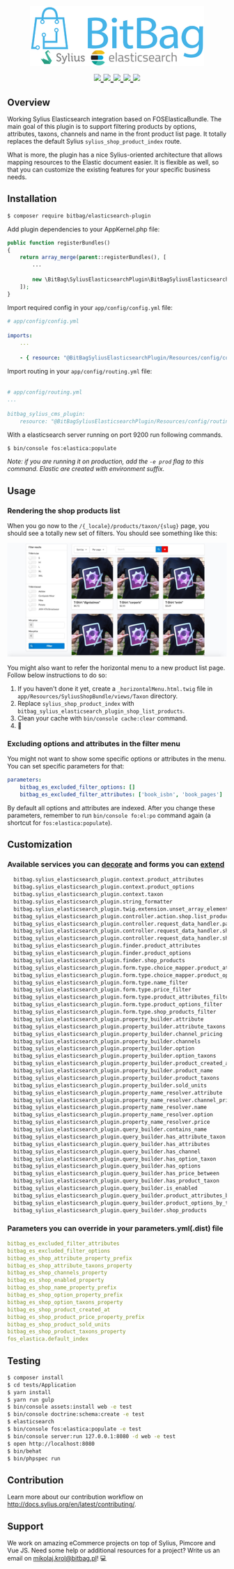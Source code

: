 <h1 align="center">
    <a href="http://bitbag.shop" target="_blank">
        <img src="https://raw.githubusercontent.com/bitbager/BitBagCommerceAssets/master/SyliusElasticsearchPlugin.png" />
    </a>
    <br />
    <a href="https://packagist.org/packages/bitbag/elasticsearch-plugin" title="License" target="_blank">
        <img src="https://img.shields.io/packagist/l/bitbag/elasticsearch-plugin.svg" />
    </a>
    <a href="https://packagist.org/packages/bitbag/elasticsearch-plugin" title="Version" target="_blank">
        <img src="https://img.shields.io/packagist/v/bitbag/elasticsearch-plugin.svg" />
    </a>
    <a href="http://travis-ci.org/BitBagCommerce/SyliusElasticsearchPlugin" title="Build status" target="_blank">
        <img src="https://img.shields.io/travis/BitBagCommerce/SyliusElasticsearchPlugin/master.svg" />
    </a>
    <a href="https://scrutinizer-ci.com/g/BitBagCommerce/SyliusElasticsearchPlugin/" title="Scrutinizer" target="_blank">
        <img src="https://img.shields.io/scrutinizer/g/BitBagCommerce/SyliusElasticsearchPlugin.svg" />
    </a>
    <a href="https://packagist.org/packages/bitbag/elasticsearch-plugin" title="Total Downloads" target="_blank">
        <img src="https://poser.pugx.org/bitbag/elasticsearch-plugin/downloads" />
    </a>
</h1>

## Overview

Working Sylius Elasticsearch integration based on FOSElasticaBundle. The main goal of this plugin is to support filtering products by 
options, attributes, taxons, channels and name in the front product list page. It totally replaces the default Sylius `sylius_shop_product_index`
route.

What is more, the plugin has a nice Sylius-oriented architecture that allows mapping resources to the Elastic document easier. It is flexible as well,
so that you can customize the existing features for your specific business needs.   

## Installation
```bash
$ composer require bitbag/elasticsearch-plugin
```
    
Add plugin dependencies to your AppKernel.php file:
```php
public function registerBundles()
{
    return array_merge(parent::registerBundles(), [
        ...
        
        new \BitBag\SyliusElasticsearchPlugin\BitBagSyliusElasticsearchPlugin(),
    ]);
}
```

Import required config in your `app/config/config.yml` file:

```yaml
# app/config/config.yml

imports:
    ...
    
    - { resource: "@BitBagSyliusElasticsearchPlugin/Resources/config/config.yml" }
```

Import routing in your `app/config/routing.yml` file:

```yaml

# app/config/routing.yml
...

bitbag_sylius_cms_plugin:
    resource: "@BitBagSyliusElasticsearchPlugin/Resources/config/routing.yml"
```

With a elasticsearch server running on port 9200 run following commands. 
```
$ bin/console fos:elastica:populate
```

*Note: if you are running it on production, add the `-e prod` flag to this command. Elastic are created with environment suffix.*

## Usage

### Rendering the shop products list

When you go now to the `/{_locale}/products/taxon/{slug}` page, you should see a totally new set of filters. You should see something like this:

<div align="center">
    <img src="https://raw.githubusercontent.com/bitbager/BitBagCommerceAssets/master/BitBagElasticesearchProductIndex.jpg" />
</div>


You might also want to refer the horizontal menu to a new product list page. Follow below instructions to do so:

1. If you haven't done it yet, create a `_horizontalMenu.html.twig` file in `app/Resources/SyliusShopBundle/views/Taxon` directory.
2. Replace `sylius_shop_product_index` with `bitbag_sylius_elasticsearch_plugin_shop_list_products`.
3. Clean your cache with `bin/console cache:clear` command.
4. :tada:

### Excluding options and attributes in the filter menu

You might not want to show some specific options or attributes in the menu. You can set specific parameters for that:

```yml
parameters:
    bitbag_es_excluded_filter_options: []
    bitbag_es_excluded_filter_attributes: ['book_isbn', 'book_pages']
```

By default all options and attributes are indexed. After you change these parameters, remember to run `bin/console fo:el:po` command again
(a shortcut for `fos:elastica:populate`).


## Customization

### Available services you can [decorate](https://symfony.com/doc/current/service_container/service_decoration.html) and forms you can [extend](http://symfony.com/doc/current/form/create_form_type_extension.html)

```bash
  bitbag.sylius_elasticsearch_plugin.context.product_attributes                                BitBag\SyliusElasticsearchPlugin\Context\ProductAttributesContext
  bitbag.sylius_elasticsearch_plugin.context.product_options                                   BitBag\SyliusElasticsearchPlugin\Context\ProductOptionsContext
  bitbag.sylius_elasticsearch_plugin.context.taxon                                             BitBag\SyliusElasticsearchPlugin\Context\TaxonContext
  bitbag.sylius_elasticsearch_plugin.string_formatter                                          BitBag\SyliusElasticsearchPlugin\Formatter\StringFormatter
  bitbag.sylius_elasticsearch_plugin.twig.extension.unset_array_elements                       BitBag\SyliusElasticsearchPlugin\Twig\Extension\UnsetArrayElementsExtension
  bitbag_sylius_elasticsearch_plugin.controller.action.shop.list_products                      BitBag\SyliusElasticsearchPlugin\Controller\Action\Shop\ListProductsAction
  bitbag_sylius_elasticsearch_plugin.controller.request_data_handler.pagination                BitBag\SyliusElasticsearchPlugin\Controller\RequestDataHandler\PaginationDataHandler
  bitbag_sylius_elasticsearch_plugin.controller.request_data_handler.shop_product_list         BitBag\SyliusElasticsearchPlugin\Controller\RequestDataHandler\ShopProductListDataHandler
  bitbag_sylius_elasticsearch_plugin.controller.request_data_handler.shop_products_sort        BitBag\SyliusElasticsearchPlugin\Controller\RequestDataHandler\ShopProductsSortDataHandler
  bitbag_sylius_elasticsearch_plugin.finder.product_attributes                                 BitBag\SyliusElasticsearchPlugin\Finder\ProductAttributesFinder
  bitbag_sylius_elasticsearch_plugin.finder.product_options                                    BitBag\SyliusElasticsearchPlugin\Finder\ProductOptionsFinder
  bitbag_sylius_elasticsearch_plugin.finder.shop_products                                      BitBag\SyliusElasticsearchPlugin\Finder\ShopProductsFinder
  bitbag_sylius_elasticsearch_plugin.form.type.choice_mapper.product_attributes                BitBag\SyliusElasticsearchPlugin\Form\Type\ChoiceMapper\ProductAttributesMapper
  bitbag_sylius_elasticsearch_plugin.form.type.choice_mapper.product_options                   BitBag\SyliusElasticsearchPlugin\Form\Type\ChoiceMapper\ProductOptionsMapper
  bitbag_sylius_elasticsearch_plugin.form.type.name_filter                                     BitBag\SyliusElasticsearchPlugin\Form\Type\NameFilterType
  bitbag_sylius_elasticsearch_plugin.form.type.price_filter                                    BitBag\SyliusElasticsearchPlugin\Form\Type\PriceFilterType
  bitbag_sylius_elasticsearch_plugin.form.type.product_attributes_filter                       BitBag\SyliusElasticsearchPlugin\Form\Type\ProductAttributesFilterType
  bitbag_sylius_elasticsearch_plugin.form.type.product_options_filter                          BitBag\SyliusElasticsearchPlugin\Form\Type\ProductOptionsFilterType
  bitbag_sylius_elasticsearch_plugin.form.type.shop_products_filter                            BitBag\SyliusElasticsearchPlugin\Form\Type\ShopProductsFilterType
  bitbag_sylius_elasticsearch_plugin.property_builder.attribute                                BitBag\SyliusElasticsearchPlugin\PropertyBuilder\AttributeBuilder
  bitbag_sylius_elasticsearch_plugin.property_builder.attribute_taxons                         BitBag\SyliusElasticsearchPlugin\PropertyBuilder\AttributeTaxonsBuilder
  bitbag_sylius_elasticsearch_plugin.property_builder.channel_pricing                          BitBag\SyliusElasticsearchPlugin\PropertyBuilder\ChannelPricingBuilder
  bitbag_sylius_elasticsearch_plugin.property_builder.channels                                 BitBag\SyliusElasticsearchPlugin\PropertyBuilder\ChannelsBuilder
  bitbag_sylius_elasticsearch_plugin.property_builder.option                                   BitBag\SyliusElasticsearchPlugin\PropertyBuilder\OptionBuilder
  bitbag_sylius_elasticsearch_plugin.property_builder.option_taxons                            BitBag\SyliusElasticsearchPlugin\PropertyBuilder\OptionTaxonsBuilder
  bitbag_sylius_elasticsearch_plugin.property_builder.product_created_at                       BitBag\SyliusElasticsearchPlugin\PropertyBuilder\ProductCreatedAtPropertyBuilder
  bitbag_sylius_elasticsearch_plugin.property_builder.product_name                             BitBag\SyliusElasticsearchPlugin\PropertyBuilder\ProductNameBuilder
  bitbag_sylius_elasticsearch_plugin.property_builder.product_taxons                           BitBag\SyliusElasticsearchPlugin\PropertyBuilder\ProductTaxonsBuilder
  bitbag_sylius_elasticsearch_plugin.property_builder.sold_units                               BitBag\SyliusElasticsearchPlugin\PropertyBuilder\SoldUnitsPropertyBuilder
  bitbag_sylius_elasticsearch_plugin.property_name_resolver.attribute                          BitBag\SyliusElasticsearchPlugin\PropertyNameResolver\ConcatedNameResolver
  bitbag_sylius_elasticsearch_plugin.property_name_resolver.channel_pricing                    BitBag\SyliusElasticsearchPlugin\PropertyNameResolver\ConcatedNameResolver
  bitbag_sylius_elasticsearch_plugin.property_name_resolver.name                               BitBag\SyliusElasticsearchPlugin\PropertyNameResolver\ConcatedNameResolver
  bitbag_sylius_elasticsearch_plugin.property_name_resolver.option                             BitBag\SyliusElasticsearchPlugin\PropertyNameResolver\ConcatedNameResolver
  bitbag_sylius_elasticsearch_plugin.property_name_resolver.price                              BitBag\SyliusElasticsearchPlugin\PropertyNameResolver\PriceNameResolver
  bitbag_sylius_elasticsearch_plugin.query_builder.contains_name                               BitBag\SyliusElasticsearchPlugin\QueryBuilder\ContainsNameQueryBuilder
  bitbag_sylius_elasticsearch_plugin.query_builder.has_attribute_taxon                         BitBag\SyliusElasticsearchPlugin\QueryBuilder\HasTaxonQueryBuilder
  bitbag_sylius_elasticsearch_plugin.query_builder.has_attributes                              BitBag\SyliusElasticsearchPlugin\QueryBuilder\HasAttributesQueryBuilder
  bitbag_sylius_elasticsearch_plugin.query_builder.has_channel                                 BitBag\SyliusElasticsearchPlugin\QueryBuilder\HasChannelQueryBuilder
  bitbag_sylius_elasticsearch_plugin.query_builder.has_option_taxon                            BitBag\SyliusElasticsearchPlugin\QueryBuilder\HasTaxonQueryBuilder
  bitbag_sylius_elasticsearch_plugin.query_builder.has_options                                 BitBag\SyliusElasticsearchPlugin\QueryBuilder\HasOptionsQueryBuilder
  bitbag_sylius_elasticsearch_plugin.query_builder.has_price_between                           BitBag\SyliusElasticsearchPlugin\QueryBuilder\HasPriceBetweenQueryBuilder
  bitbag_sylius_elasticsearch_plugin.query_builder.has_product_taxon                           BitBag\SyliusElasticsearchPlugin\QueryBuilder\HasTaxonQueryBuilder
  bitbag_sylius_elasticsearch_plugin.query_builder.is_enabled                                  BitBag\SyliusElasticsearchPlugin\QueryBuilder\IsEnabledQueryBuilder
  bitbag_sylius_elasticsearch_plugin.query_builder.product_attributes_by_taxon                 BitBag\SyliusElasticsearchPlugin\QueryBuilder\ProductAttributesByTaxonQueryBuilder
  bitbag_sylius_elasticsearch_plugin.query_builder.product_options_by_taxon                    BitBag\SyliusElasticsearchPlugin\QueryBuilder\ProductOptionsByTaxonQueryBuilder
  bitbag_sylius_elasticsearch_plugin.query_builder.shop_products                               BitBag\SyliusElasticsearchPlugin\QueryBuilder\ShopProductsQueryBuilder
```

### Parameters you can override in your parameters.yml(.dist) file

```yml
bitbag_es_excluded_filter_attributes                                      []
bitbag_es_excluded_filter_options                                         []
bitbag_es_shop_attribute_property_prefix                                  attribute
bitbag_es_shop_attribute_taxons_property                                  attribute_taxons
bitbag_es_shop_channels_property                                          channels
bitbag_es_shop_enabled_property                                           enabled
bitbag_es_shop_name_property_prefix                                       name
bitbag_es_shop_option_property_prefix                                     option
bitbag_es_shop_option_taxons_property                                     option_taxons
bitbag_es_shop_product_created_at                                         product_created_at
bitbag_es_shop_product_price_property_prefix                              price
bitbag_es_shop_product_sold_units                                         sold_units
bitbag_es_shop_product_taxons_property                                    product_taxons
fos_elastica.default_index                                                bitbag_shop_product
```

## Testing
```bash
$ composer install
$ cd tests/Application
$ yarn install
$ yarn run gulp
$ bin/console assets:install web -e test
$ bin/console doctrine:schema:create -e test
$ elasticsearch 
$ bin/console fos:elastica:populate -e test
$ bin/console server:run 127.0.0.1:8080 -d web -e test
$ open http://localhost:8080
$ bin/behat
$ bin/phpspec run
```

## Contribution

Learn more about our contribution workflow on http://docs.sylius.org/en/latest/contributing/.

## Support

We work on amazing eCommerce projects on top of Sylius, Pimcore and Vue JS. Need some help or additional resources for a project?
Write us an email on mikolaj.krol@bitbag.pl! :computer:
